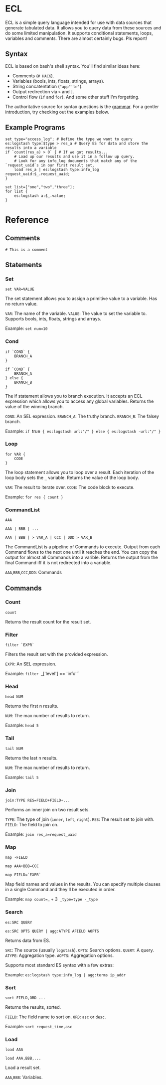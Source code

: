 ECL
===

ECL is a simple query language intended for use with data sources that generate tabulated data. It allows you to query data from these sources and do some limited manipulation. It supports conditional statements, loops, variables and comments. There are almost certainly bugs. Pls report!


Syntax
------

ECL is based on bash's shell syntax. You'll find similar ideas here:

- Comments (`# HACK`).
- Variables (bools, ints, floats, strings, arrays).
- String concatentation (`"app"'le'`).
- Output redirection via `>` and `|`.
- Control flow (`if` and `for`).
And some other stuff I'm forgetting.

The authoritative source for syntax questions is the [grammar](https://github.com/kiwiz/ecl/blob/master/grammar.pegjs). For a gentler introduction, try checking out the examples below.


Example Programs
----------------

```
set type="access_log"; # Define the type we want to query
es:logstash type:$type > res_a # Query ES for data and store the results into a variable
if `count(res_a) > 0` { # If we got results...
    # Load up our results and use it in a follow up query.
    # Look for any info_log documents that match any of the `request_uaid`s in our first result set.
    load res_a | es:logstash type:info_log request_uaid:$_.request_uaid;
}
```

```
set list=["one","two","three"];
for list {
    es:logstash a:$_.value;
}
```


Reference
=========


Comments
--------

```
# This is a comment
```


Statements
----------

### Set ###

```set VAR=VALUE```

The set statement allows you to assign a primitive value to a variable. Has no return value.

`VAR`: The name of the variable.
`VALUE`: The value to set the variable to. Supports bools, ints, floats, strings and arrays.

Example: `set num=10`


### Cond ###

```
if `COND` {
    BRANCH_A
}
```
```
if `COND` {
    BRANCH_A
} else {
    BRANCH_B
}
```

The if statement allows you to branch execution. It accepts an ECL expression which allows you to access any global variables. Returns the value of the winning branch.

`COND`: An SEL expression.
`BRANCH_A`: The truthy branch.
`BRANCH_B`: The falsey branch.

Example: `if `true` { es:logstash url:"/" } else { es:logstash -url:"/" }`


### Loop ###

```
for VAR {
    CODE
}
```

The loop statement allows you to loop over a result. Each iteration of the loop body sets the `_` variable. Returns the value of the loop body.

`VAR`: The result to iterate over.
`CODE`: The code block to execute.

Example: `for res { count }`


### CommandList ###

```
AAA
```
```
AAA | BBB | ...
```
```
AAA | BBB | > VAR_A | CCC | DDD > VAR_B
```

The CommandList is a pipeline of Commands to execute. Output from each Command flows to the next one until it reaches the end. You can copy the output for almost all Commands into a varible. Returns the output from the final Command iff it is not redirected into a variable.

`AAA`,`BBB`,`CCC`,`DDD`: Commands


Commands
--------

### Count ###

```
count
```

Returns the result count for the result set.


### Filter ###

```
filter `EXPR`
```

Filters the result set with the provided expression.

`EXPR`: An SEL expression.

Example: `filter `_['level'] == 'info'``


### Head ###

```
head NUM
```

Returns the first n results.

`NUM`: The max number of results to return.

Example: `head 5`


### Tail ###

```
tail NUM
```

Returns the last n results.

`NUM`: The max number of results to return.

Example: `tail 5`


### Join ###

```
join:TYPE RES=FIELD+FIELD+...
```

Performs an inner join on two result sets.

`TYPE`: The type of join (`inner`, `left`, `right`).
`RES`: The result set to join with.
`FIELD`: The field to join on.

Example: `join res_a=request_uaid`


### Map ###

```
map -FIELD
```
```
map AAA+BBB=CCC
```
```
map FIELD=`EXPR`
```

Map field names and values in the results. You can specify multiple clauses in a single Command and they'll be executed in order.

Example: `map count=`_ + 3` _type=type -_type`


### Search ###

```
es:SRC QUERY
```
```
es:SRC OPTS QUERY | agg:ATYPE AFIELD AOPTS
```

Returns data from ES.

`SRC`: The source (usually `logstash`).
`OPTS`: Search options.
`QUERY`: A query.
`ATYPE`: Aggregation type.
`AOPTS`: Aggregation options.

Supports most standard ES syntax with a few extras:

Example: `es:logstash type:info_log | agg:terms ip_addr`


### Sort ###

```
sort FIELD,ORD ...
```

Returns the results, sorted.

`FIELD`: The field name to sort on.
`ORD`: `asc` or `desc`.

Example: `sort request_time,asc`


### Load ###

```
load AAA
```
```
load AAA,BBB,...
```

Load a result set.

`AAA`,`BBB`: Variables.
